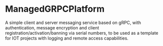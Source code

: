 # ManagedGRPCPlatform

A simple client and server messaging service based on gRPC, with authentication, message encryption and client registration/activation/banning via serial numbers, to be used as a template for IOT projects with logging and remote access capabilities.